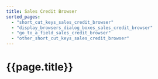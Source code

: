 ```yaml
---
title: Sales Credit Browser
sorted_pages:
  - "short_cut_keys_sales_credit_browser"
  - "display_browsers_dialog_boxes_sales_credit_browser"
  - "go_to_a_field_sales_credit_browser"
  - "other_short_cut_keys_sales_credit_browser"
---
```

# {{page.title}}
